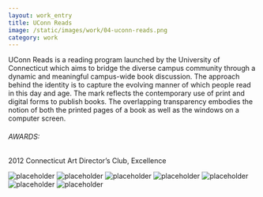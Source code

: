 ```yaml
---
layout: work_entry
title: UConn Reads
image: /static/images/work/04-uconn-reads.png
category: work
---
```


UConn Reads is a reading program launched by the University of Connecticut which aims to bridge the diverse campus community through a dynamic and meaningful campus-wide book discussion.
The approach behind the identity is to capture the evolving manner of which people read in this day and age. The mark reflects the contemporary use of print and digital forms to publish books. The overlapping transparency embodies the notion of both the printed pages of a book as well as the windows on a computer screen.

###### AWARDS: ######
2012 Connecticut Art Director’s Club, Excellence

![placeholder](/static/images/work/uc-reads/uconn-reads-1.jpg "")
![placeholder](/static/images/work/uc-reads/uconn-reads-2.jpg "")
![placeholder](/static/images/work/uc-reads/uconn-reads-3.jpg "")
![placeholder](/static/images/work/uc-reads/uconn-reads-4.jpg "")
![placeholder](/static/images/work/uc-reads/uconn-reads-5.jpg "")
![placeholder](/static/images/work/uc-reads/uconn-reads-6.jpg "")
![placeholder](/static/images/work/uc-reads/uconn-reads-7.jpg "")
